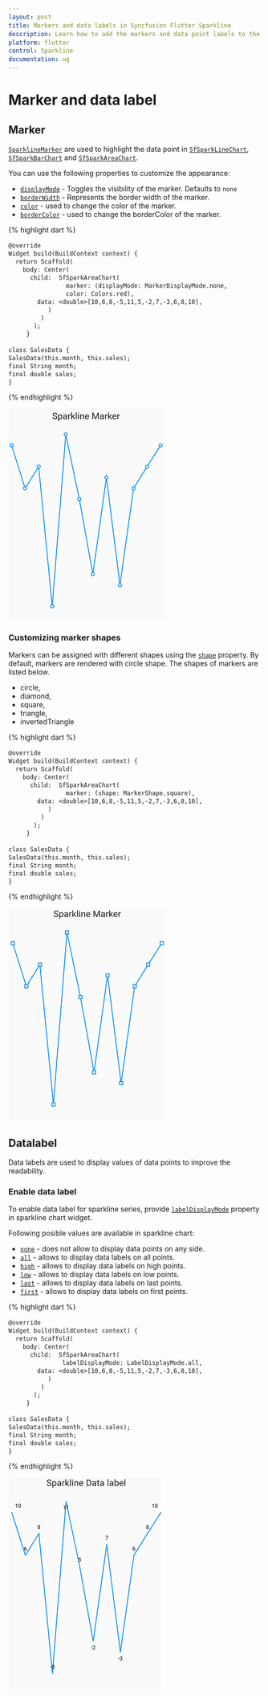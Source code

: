 ```yaml
---
layout: post
title: Markers and data labels in Syncfusion Flutter Sparkline
description: Learn how to add the markers and data point labels to the series available in the Syncfusion Flutter Sparkline widget.
platform: flutter
control: Sparkline
documentation: ug
---
```


# Marker and data label

## Marker

[`SparklineMarker`]() are used to highlight the data point in [`SfSparkLineChart`](), [`SfSparkBarChart`]() and [`SfSparkAreaChart`](). 

You can use the following properties to customize the appearance:

* [`displayMode`]() - Toggles the visibility of the marker. Defaults to `none`
* [`borderWidth`]() - Represents the border width of the marker.
* [`color`]() - used to change the color of the marker.
* [`borderColor`]() - used to change the borderColor of the marker.

{% highlight dart %} 

    @override
    Widget build(BuildContext context) {
      return Scaffold(
        body: Center(
          child:  SfSparkAreaChart(
                    marker: (displayMode: MarkerDisplayMode.none,
                    color: Colors.red),
            data: <double>[10,6,8,-5,11,5,-2,7,-3,6,8,10],
               )
             )
           );
         }

    class SalesData {
    SalesData(this.month, this.sales);
    final String month;
    final double sales;
    }

{% endhighlight %}

![Sparkline marker](images/marker/spark-marker-circle.png)

### Customizing marker shapes

Markers can be assigned with different shapes using the [`shape`]() property. By default, markers are rendered with circle shape. The shapes of markers are listed below.

* circle,
* diamond,
* square,
* triangle,
* invertedTriangle

{% highlight dart %} 

    @override
    Widget build(BuildContext context) {
      return Scaffold(
        body: Center(
          child:  SfSparkAreaChart(
                    marker: (shape: MarkerShape.square),
            data: <double>[10,6,8,-5,11,5,-2,7,-3,6,8,10],
               )
             )
           );
         }

    class SalesData {
    SalesData(this.month, this.sales);
    final String month;
    final double sales;
    }

{% endhighlight %}

![Sparkline marker shape](images/marker/spark-marker-square.png)

## Datalabel

Data labels are used to display values of data points to improve the readability.

### Enable data label

To enable data label for sparkline series, provide [`labelDisplayMode`]() property in sparkline chart widget.

Following posible values are available in sparkline chart:

* [`none`]() - does not allow to display data points on any side.
* [`all`]() - allows to display data labels on all points.
* [`high`]() - allows to display data labels on high points.
* [`low`]() - allows to display data labels on low points.
* [`last`]() - allows to display data labels on last points.
* [`first`]() - allows to display data labels on first points.

{% highlight dart %} 

    @override
    Widget build(BuildContext context) {
      return Scaffold(
        body: Center(
          child:  SfSparkAreaChart(
                   labelDisplayMode: LabelDisplayMode.all,
            data: <double>[10,6,8,-5,11,5,-2,7,-3,6,8,10],
               )
             )
           );
         }

    class SalesData {
    SalesData(this.month, this.sales);
    final String month;
    final double sales;
    }

{% endhighlight %}

![Sparkline datalabel](images/marker/spark-datalabel.png)




  

